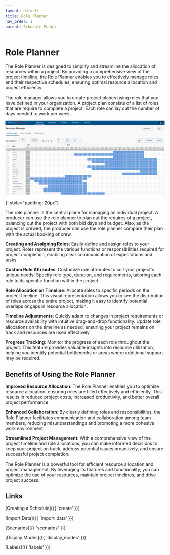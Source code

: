 ```yaml
---
layout: default
title: Role Planner
nav_order: 1
parent: Schedule Module
---
```



# Role Planner

The Role Planner is designed to simplify and streamline the allocation of resources within a project. By providing a comprehensive view of the project timeline, the Role Planner enables you to effectively manage roles and their respective schedules, ensuring optimal resource allocation and project efficiency.

The role manager allows you to create project planes using roles that you have defined in your organization.   A project plan consists of a list of roles that are require to complete a project.  Each role can lay out the number of days needed to work per week.


![Role Planner](images/role_planner.png){: style="padding: 20px"}


The role planner is the central place for managing an individual project.  A producer can use the role planner to plan out the requires of a project, balancing out the project with both bid days and budget.  Also, as the project is crewed, the producer can use the role planner compare their plan with the actual booking of crew.


**Creating and Assigning Roles**: Easily define and assign roles to your project. Roles represent the various functions or responsibilities required for project completion, enabling clear communication of expectations and tasks.

**Custom Role Attributes**: Customize role attributes to suit your project's unique needs. Specify role type, duration, and requirements, tailoring each role to its specific function within the project.

**Role Allocation on Timeline**: Allocate roles to specific periods on the project timeline. This visual representation allows you to see the distribution of roles across the entire project, making it easy to identify potential overlaps or gaps in resource allocation.

**Timeline Adjustments**: Quickly adapt to changes in project requirements or resource availability with intuitive drag-and-drop functionality. Update role allocations on the timeline as needed, ensuring your project remains on track and resources are used effectively.

**Progress Tracking**: Monitor the progress of each role throughout the project. This feature provides valuable insights into resource utilization, helping you identify potential bottlenecks or areas where additional support may be required.

## Benefits of Using the Role Planner

**Improved Resource Allocation**: The Role Planner enables you to optimize resource allocation, ensuring roles are filled effectively and efficiently. This results in reduced project costs, increased productivity, and better overall project performance.

**Enhanced Collaboration**: By clearly defining roles and responsibilities, the Role Planner facilitates communication and collaboration among team members, reducing misunderstandings and promoting a more cohesive work environment.

**Streamlined Project Management**: With a comprehensive view of the project timeline and role allocations, you can make informed decisions to keep your project on track, address potential issues proactively, and ensure successful project completion.

The Role Planner is a powerful tool for efficient resource allocation and project management. By leveraging its features and functionality, you can optimize the use of your resources, maintain project timelines, and drive project success.





## Links

[Creating a Schedule]({{ 'create' }})

[Import Data]({{ 'import_data' }})

[Scenarios]({{ 'scenarios' }})

[Display Modes]({{ 'display_modes' }})

[Labels]({{ 'labels' }})

